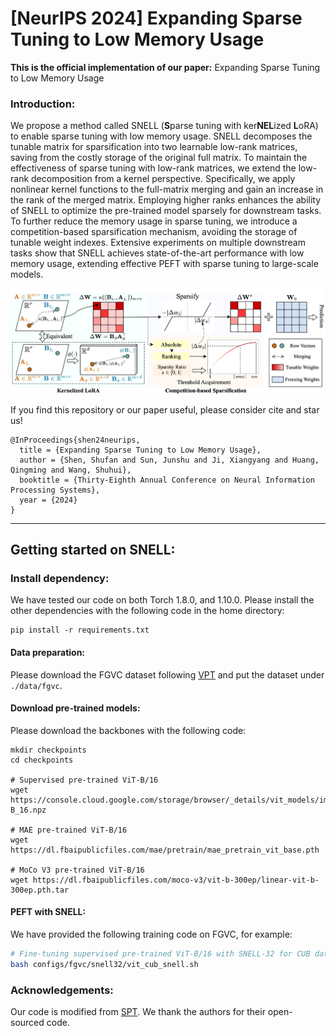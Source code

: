 # [NeurIPS 2024] Expanding Sparse Tuning to Low Memory Usage

**This is the official implementation of our paper:** Expanding Sparse Tuning to Low Memory Usage

### Introduction:

We propose a method called SNELL (**S**parse tuning with ker**NEL**ized **L**oRA) to enable sparse tuning with low memory usage. SNELL decomposes the tunable matrix for sparsification into two learnable low-rank matrices, saving from the costly storage of the original full matrix. To maintain the effectiveness of sparse tuning with low-rank matrices, we extend the low-rank decomposition from a kernel perspective. Specifically, we apply nonlinear kernel functions to the full-matrix merging and gain an increase in the rank of the merged matrix.  Employing higher ranks enhances the ability of SNELL to optimize the pre-trained model sparsely for downstream tasks. To further reduce the memory usage in sparse tuning, we introduce a competition-based sparsification mechanism, avoiding the storage of tunable weight indexes. Extensive experiments on multiple downstream tasks show that SNELL achieves state-of-the-art performance with low memory usage, extending effective PEFT with sparse tuning to large-scale models.

![framework](./main.png)

If you find this repository or our paper useful, please consider cite and star us!

```
@InProceedings{shen24neurips,
  title = {Expanding Sparse Tuning to Low Memory Usage},
  author = {Shen, Shufan and Sun, Junshu and Ji, Xiangyang and Huang, Qingming and Wang, Shuhui},
  booktitle = {Thirty-Eighth Annual Conference on Neural Information Processing Systems},
  year = {2024}
}
```

------

## Getting started on SNELL:

### Install dependency:

We have tested our code on both Torch 1.8.0, and 1.10.0. Please install the other dependencies with the following code in the home directory:

```
pip install -r requirements.txt
```

#### Data preparation:

Please download the FGVC dataset following [VPT](https://github.com/KMnP/vpt) and put the dataset under `./data/fgvc`.

#### Download pre-trained models:

Please download the backbones with the following code:

```
mkdir checkpoints
cd checkpoints

# Supervised pre-trained ViT-B/16
wget https://console.cloud.google.com/storage/browser/_details/vit_models/imagenet21k/ViT-B_16.npz

# MAE pre-trained ViT-B/16
wget https://dl.fbaipublicfiles.com/mae/pretrain/mae_pretrain_vit_base.pth

# MoCo V3 pre-trained ViT-B/16
wget https://dl.fbaipublicfiles.com/moco-v3/vit-b-300ep/linear-vit-b-300ep.pth.tar
```

#### PEFT with SNELL:

We have provided the following training code on FGVC, for example:

```bash
# Fine-tuning supervised pre-trained ViT-B/16 with SNELL-32 for CUB dataset
bash configs/fgvc/snell32/vit_cub_snell.sh
```
### Acknowledgements:
Our code is modified from [SPT](https://github.com/ziplab/SPT). We thank the authors for their open-sourced code.
